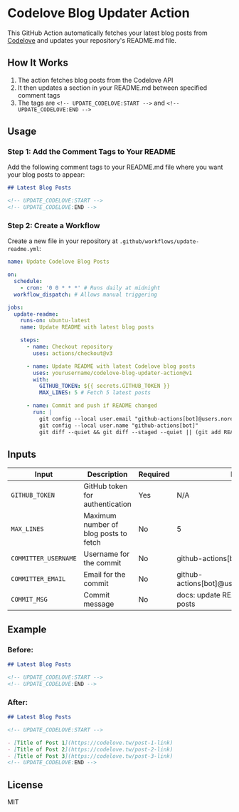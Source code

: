 # Codelove Blog Updater Action

This GitHub Action automatically fetches your latest blog posts from [Codelove](https://codelove.tw) and updates your repository's README.md file.

## How It Works

1. The action fetches blog posts from the Codelove API
2. It then updates a section in your README.md between specified comment tags
3. The tags are `<!-- UPDATE_CODELOVE:START -->` and `<!-- UPDATE_CODELOVE:END -->`

## Usage

### Step 1: Add the Comment Tags to Your README

Add the following comment tags to your README.md file where you want your blog posts to appear:

```markdown
## Latest Blog Posts

<!-- UPDATE_CODELOVE:START -->
<!-- UPDATE_CODELOVE:END -->
```

### Step 2: Create a Workflow

Create a new file in your repository at `.github/workflows/update-readme.yml`:

```yaml
name: Update Codelove Blog Posts

on:
  schedule:
    - cron: '0 0 * * *' # Runs daily at midnight
  workflow_dispatch: # Allows manual triggering

jobs:
  update-readme:
    runs-on: ubuntu-latest
    name: Update README with latest blog posts

    steps:
      - name: Checkout repository
        uses: actions/checkout@v3

      - name: Update README with latest Codelove blog posts
        uses: yourusername/codelove-blog-updater-action@v1
        with:
          GITHUB_TOKEN: ${{ secrets.GITHUB_TOKEN }}
          MAX_LINES: 5 # Fetch 5 latest posts

      - name: Commit and push if README changed
        run: |
          git config --local user.email "github-actions[bot]@users.noreply.github.com"
          git config --local user.name "github-actions[bot]"
          git diff --quiet && git diff --staged --quiet || (git add README.md && git commit -m "docs: update README with latest blog posts" && git push)
```

## Inputs

| Input                | Description                           | Required | Default                                      |
| -------------------- | ------------------------------------- | -------- | -------------------------------------------- |
| `GITHUB_TOKEN`       | GitHub token for authentication       | Yes      | N/A                                          |
| `MAX_LINES`          | Maximum number of blog posts to fetch | No       | 5                                            |
| `COMMITTER_USERNAME` | Username for the commit               | No       | github-actions[bot]                          |
| `COMMITTER_EMAIL`    | Email for the commit                  | No       | github-actions[bot]@users.noreply.github.com |
| `COMMIT_MSG`         | Commit message                        | No       | docs: update README with latest blog posts   |

## Example

### Before:

```markdown
## Latest Blog Posts

<!-- UPDATE_CODELOVE:START -->
<!-- UPDATE_CODELOVE:END -->
```

### After:

```markdown
## Latest Blog Posts

<!-- UPDATE_CODELOVE:START -->

- [Title of Post 1](https://codelove.tw/post-1-link)
- [Title of Post 2](https://codelove.tw/post-2-link)
- [Title of Post 3](https://codelove.tw/post-3-link)
<!-- UPDATE_CODELOVE:END -->
```

## License

MIT
